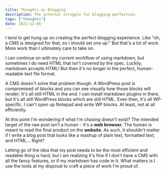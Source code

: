 ```yaml
---
title: Thoughts on Blogging
description: The internal struggle for blogging perfection.
tags: ["thoughts"]
date: 2022-12-08
---
```


I tend to get hung up on creating the perfect blogging experience. Like "oh, a CMS is designed for that, so I should set one up." But that's a lot of work. More work than I ultimately care to take on.

I can continue on with my current workflow of using markdown, but sometimes I do need HTML that isn't covered by the spec. Luckily, markdown accepts HTML! But then it's no longer in the perfect, human-readable text file format.

A CMS doesn't solve that problem though. A WordPress post is compromised of blocks and you can see visually how those blocks will render; It's all still HTML in the end. I can install markdown plugins in there, but it's all still WordPress blocks which are still HTML. Even then, it's all WP-specific. I can't open up Notepad and write WP blocks. At least, not at all efficiently.

At this point I'm wondering if what I'm chasing doesn't exist? The intended target of the raw post isn't a human - it's a **web browser**. The human is meant to read the final product on the **website**. As such, it shouldn't matter if I write a blog post that looks like a mashup of plain text, formatted text, and HTML... Right?

Letting go of the idea that my post needs to be the most efficient and readable thing is hard, but I am realizing it's fine if I don't have a CMS with all the fancy features, or if my markdown has code in it. What matters is I use the tools at my disposal to craft a piece of work I'm proud of.
